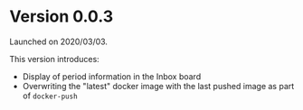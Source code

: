 # Version 0.0.3

Launched on 2020/03/03.

This version introduces:
* Display of period information in the Inbox board
* Overwriting the "latest" docker image with the last pushed image as part of `docker-push`
